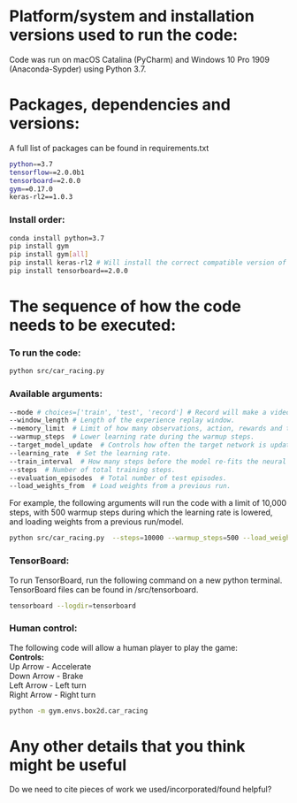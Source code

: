 # Platform/system and installation versions used to run the code:  

Code was run on macOS Catalina (PyCharm) and Windows 10 Pro 1909 (Anaconda-Sypder) using Python 3.7.

# Packages, dependencies and versions:  
A full list of packages can be found in requirements.txt  
```bash
python==3.7  
tensorflow==2.0.0b1  
tensorboard==2.0.0  
gym==0.17.0  
keras-rl2==1.0.3  
```

### Install order:  
```bash
conda install python=3.7  
pip install gym  
pip install gym[all]  
pip install keras-rl2 # Will install the correct compatible version of TensorFlow (2.0.0b1)  
pip install tensorboard==2.0.0  
```


# The sequence of how the code needs to be executed: 
### To run the code: 
```bash
python src/car_racing.py  
```

### Available arguments:  
```bash
--mode # choices=['train', 'test', 'record'] # Record will make a video of the runs
--window_length # Length of the experience replay window.
--memory_limit  # Limit of how many observations, action, rewards and terminal states to store.
--warmup_steps  # Lower learning rate during the warmup steps.
--target_model_update  # Controls how often the target network is updated (n'th step). 
--learning_rate  # Set the learning rate.
--train_interval  # How many steps before the model re-fits the neural network
--steps  # Number of total training steps.
--evaluation_episodes  # Total number of test episodes.
--load_weights_from  # Load weights from a previous run.
```

For example, the following arguments will run the code with a limit of 10,000 steps, with 500 warmup steps during which the learning rate is lowered, and loading weights from a previous run/model. 
```bash
python src/car_racing.py  --steps=10000 --warmup_steps=500 --load_weights_from=pretrained_model_v1
```

### TensorBoard:
To run TensorBoard, run the following command on a new python terminal. TensorBoard files can be found in /src/tensorboard.
```bash
tensorboard --logdir=tensorboard 
```

### Human control:
The following code will allow a human player to play the game:  
**Controls:**  
Up Arrow - Accelerate  
Down Arrow - Brake   
Left Arrow - Left turn  
Right Arrow - Right turn  
```bash
python -m gym.envs.box2d.car_racing  
```


# Any other details that you think might be useful
Do we need to cite pieces of work we used/incorporated/found helpful?
